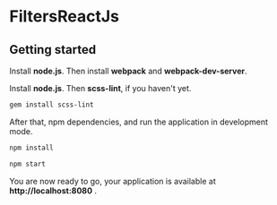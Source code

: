 # FiltersReactJs

## Getting started

Install **node.js**. Then install **webpack** and **webpack-dev-server**.

Install **node.js**. Then **scss-lint**, if you haven't yet.
```bash
gem install scss-lint
```
After that, npm dependencies, and run the application in development mode.

```bash
npm install
```

```bash
npm start
```

You are now ready to go, your application is available at **http://localhost:8080** .
